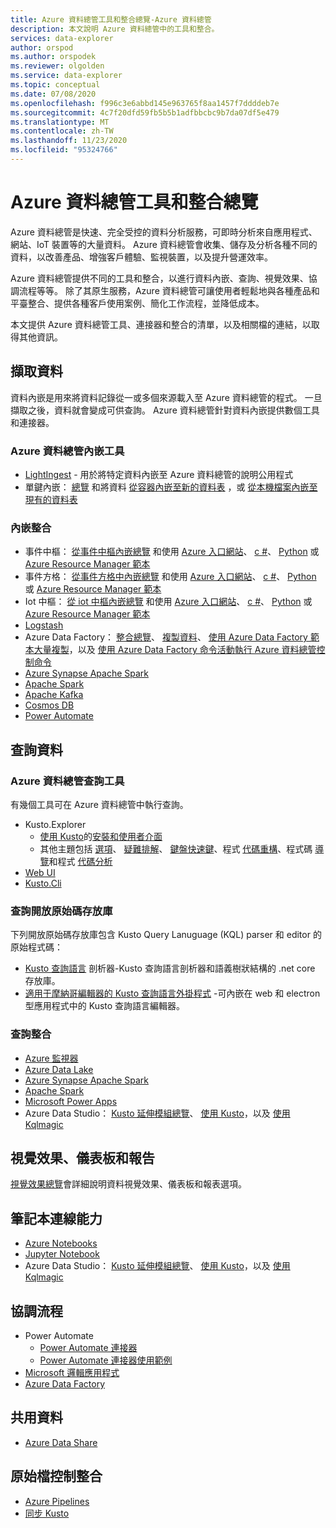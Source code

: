 ```yaml
---
title: Azure 資料總管工具和整合總覽-Azure 資料總管
description: 本文說明 Azure 資料總管中的工具和整合。
services: data-explorer
author: orspod
ms.author: orspodek
ms.reviewer: olgolden
ms.service: data-explorer
ms.topic: conceptual
ms.date: 07/08/2020
ms.openlocfilehash: f996c3e6abbd145e963765f8aa1457f7ddddeb7e
ms.sourcegitcommit: 4c7f20dfd59fb5b5b1adfbbcbc9b7da07df5e479
ms.translationtype: MT
ms.contentlocale: zh-TW
ms.lasthandoff: 11/23/2020
ms.locfileid: "95324766"
---
```

# <a name="azure-data-explorer-tools-and-integrations-overview"></a>Azure 資料總管工具和整合總覽

Azure 資料總管是快速、完全受控的資料分析服務，可即時分析來自應用程式、網站、IoT 裝置等的大量資料。 Azure 資料總管會收集、儲存及分析各種不同的資料，以改善產品、增強客戶體驗、監視裝置，以及提升營運效率。 

Azure 資料總管提供不同的工具和整合，以進行資料內嵌、查詢、視覺效果、協調流程等等。 除了其原生服務，Azure 資料總管可讓使用者輕鬆地與各種產品和平臺整合、提供各種客戶使用案例、簡化工作流程，並降低成本。 

本文提供 Azure 資料總管工具、連接器和整合的清單，以及相關檔的連結，以取得其他資訊。

## <a name="ingest-data"></a>擷取資料 

資料內嵌是用來將資料記錄從一或多個來源載入至 Azure 資料總管的程式。 一旦擷取之後，資料就會變成可供查詢。 Azure 資料總管針對資料內嵌提供數個工具和連接器。 

### <a name="azure-data-explorer-ingestion-tools"></a>Azure 資料總管內嵌工具

* [LightIngest](lightingest.md) - 用於將特定資料內嵌至 Azure 資料總管的說明公用程式
* 單鍵內嵌： [總覽](ingest-data-one-click.md) 和將資料 [從容器內嵌至新的資料表](one-click-ingestion-new-table.md) ，或 [從本機檔案內嵌至現有的資料表](one-click-ingestion-existing-table.md)

### <a name="ingestion-integrations"></a>內嵌整合

* 事件中樞： [從事件中樞內嵌總覽](ingest-data-event-hub-overview.md) 和使用 [Azure 入口網站](ingest-data-event-hub.md)、 [c #](data-connection-event-hub-csharp.md)、 [Python](data-connection-event-hub-python.md) 或 [Azure Resource Manager 範本](data-connection-event-hub-resource-manager.md)
* 事件方格： [從事件方格中內嵌總覽](ingest-data-event-grid-overview.md) 和使用 [Azure 入口網站](ingest-data-event-grid.md)、 [c #](data-connection-event-grid-csharp.md)、 [Python](data-connection-event-grid-python.md) 或 [Azure Resource Manager 範本](data-connection-event-grid-resource-manager.md)
* Iot 中樞： [從 iot 中樞內嵌總覽](ingest-data-iot-hub-overview.md) 和使用 [Azure 入口網站](ingest-data-iot-hub.md)、 [c #](data-connection-iot-hub-csharp.md)、 [Python](data-connection-iot-hub-python.md) 或 [Azure Resource Manager 範本](data-connection-iot-hub-resource-manager.md)
* [Logstash](ingest-data-logstash.md)
* Azure Data Factory： [整合總覽](data-factory-integration.md)、 [複製資料](data-factory-load-data.md)、 [使用 Azure Data Factory 範本大量複製](data-factory-template.md)，以及 [使用 Azure Data Factory 命令活動執行 Azure 資料總管控制命令](data-factory-command-activity.md)
* [Azure Synapse Apache Spark](/azure/synapse-analytics/quickstart-connect-azure-data-explorer?context=%252fazure%252fdata-explorer%252fcontext%252fcontext)
* [Apache Spark](spark-connector.md)
* [Apache Kafka](ingest-data-kafka.md)
* [Cosmos DB](https://github.com/Azure/azure-kusto-labs/tree/master/cosmosdb-adx-integration)
* [Power Automate](flow.md)

## <a name="query-data"></a>查詢資料

### <a name="azure-data-explorer-query-tools"></a>Azure 資料總管查詢工具

有幾個工具可在 Azure 資料總管中執行查詢。

* Kusto.Explorer
    * [使用 Kusto](kusto/tools/kusto-explorer-using.md)的[安裝和使用者介面](kusto/tools/kusto-explorer.md)
    * 其他主題包括 [選項](kusto/tools/kusto-explorer-options.md)、 [疑難排解](kusto/tools/kusto-explorer-troubleshooting.md)、 [鍵盤快速鍵](kusto/tools/kusto-explorer-shortcuts.md)、程式 [代碼重構](kusto/tools/kusto-explorer-refactor.md)、程式碼 [導覽](kusto/tools/kusto-explorer-codenav.md)和程式 [代碼分析](kusto/tools/kusto-explorer-code-analyzer.md)
* [Web UI](web-query-data.md)
* [Kusto.Cli](kusto/tools/kusto-cli.md)

### <a name="query-open-source-repositories"></a>查詢開放原始碼存放庫

下列開放原始碼存放庫包含 Kusto Query Lanuguage (KQL) parser 和 editor 的原始程式碼：

* [Kusto 查詢語言](https://github.com/microsoft/Kusto-Query-Language) 剖析器-Kusto 查詢語言剖析器和語義樹狀結構的 .net core 存放庫。
* [適用于摩納哥編輯器的 Kusto 查詢語言外掛程式](https://github.com/Azure/monaco-kusto) -可內嵌在 web 和 electron 型應用程式中的 Kusto 查詢語言編輯器。 

### <a name="query-integrations"></a>查詢整合

* [Azure 監視器](query-monitor-data.md)
* [Azure Data Lake](data-lake-query-data.md)
* [Azure Synapse Apache Spark](/azure/synapse-analytics/quickstart-connect-azure-data-explorer?context=%252fazure%252fdata-explorer%252fcontext%252fcontext)
* [Apache Spark](spark-connector.md)
* [Microsoft Power Apps](power-apps-connector.md)
* Azure Data Studio： [Kusto 延伸模組總覽](/sql/azure-data-studio/extensions/kusto-extension?context=%252fazure%252fdata-explorer%252fcontext%252fcontext)、 [使用 Kusto](/sql/azure-data-studio/notebooks/notebooks-kusto-kernel?context=%252fazure%252fdata-explorer%252fcontext%252fcontext)，以及 [使用 Kqlmagic](/sql/azure-data-studio/notebooks-kqlmagic?context=%252fazure%252fdata-explorer%252fcontext%252fcontext)

## <a name="visualizations-dashboards-and-reporting"></a>視覺效果、儀表板和報告

[視覺效果總覽](viz-overview.md)會詳細說明資料視覺效果、儀表板和報表選項。 

## <a name="notebook-connectivity"></a>筆記本連線能力

* [Azure Notebooks](/sql/azure-data-studio/notebooks/notebooks-kqlmagic?context=%252fazure%252fdata-explorer%252fcontext%252fcontext%253fcontext%253d%252fazure%252fdata-explorer%252fcontext%252fcontext)
* [Jupyter Notebook](kqlmagic.md)
* Azure Data Studio： [Kusto 延伸模組總覽](/sql/azure-data-studio/extensions/kusto-extension?context=%252fazure%252fdata-explorer%252fcontext%252fcontext)、 [使用 Kusto](/sql/azure-data-studio/notebooks/notebooks-kusto-kernel?context=%252fazure%252fdata-explorer%252fcontext%252fcontext)，以及 [使用 Kqlmagic](/sql/azure-data-studio/notebooks-kqlmagic?context=%252fazure%252fdata-explorer%252fcontext%252fcontext)

## <a name="orchestration"></a>協調流程

* Power Automate
    * [Power Automate 連接器](flow.md)
    * [Power Automate 連接器使用範例](flow-usage.md)
* [Microsoft 邏輯應用程式](kusto/tools/logicapps.md) 
* [Azure Data Factory](data-factory-integration.md)

## <a name="share-data"></a>共用資料

* [Azure Data Share](data-share.md)

## <a name="source-control-integration"></a>原始檔控制整合

* [Azure Pipelines](devops.md) 
* [同步 Kusto](kusto/tools/synckusto.md) 

